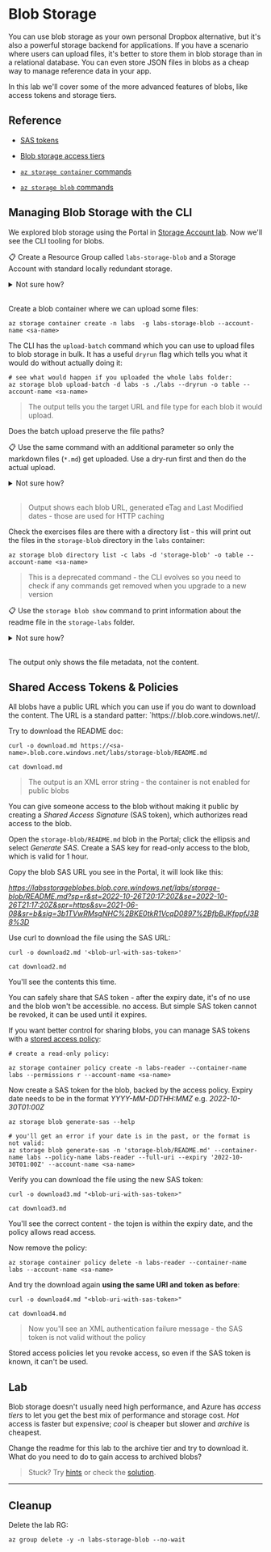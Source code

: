 # Blob Storage

You can use blob storage as your own personal Dropbox alternative, but it's also a powerful storage backend for applications. If you have a scenario where users can upload files, it's better to store them in blob storage than in a relational database. You can even store JSON files in blobs as a cheap way to manage reference data in your app.

In this lab we'll cover some of the more advanced features of blobs, like access tokens and storage tiers.

## Reference

- [SAS tokens](https://learn.microsoft.com/en-us/azure/cognitive-services/translator/document-translation/create-sas-tokens?tabs=Containers)

- [Blob storage access tiers](https://docs.microsoft.com/en-us/azure/storage/blobs/access-tiers-overview)

- [`az storage container` commands](https://learn.microsoft.com/en-us/cli/azure/storage/container?view=azure-cli-latest)

- [`az storage blob` commands](https://learn.microsoft.com/en-us/cli/azure/storage/blob?view=azure-cli-latest)

## Managing Blob Storage with the CLI

We explored blob storage using the Portal in [Storage Account lab](/labs/storage/README.md). Now we'll see the CLI tooling for blobs.

📋 Create a Resource Group called `labs-storage-blob` and a Storage Account with standard locally redundant storage.

<details>
  <summary>Not sure how?</summary>

Remember the SA name can only be lowercase letters and numbers:

```
az group create -n labs-storage-blob --tags courselabs=azure -l westeurope 

az storage account create -g labs-storage-blob  -l westeurope --sku Standard_LRS -n <sa-name>
```

</details><br/>

Create a blob container where we can upload some files:

```
az storage container create -n labs  -g labs-storage-blob --account-name <sa-name>
```

The CLI has the `upload-batch` command which you can use to upload files to blob storage in bulk. It has a useful `dryrun` flag which tells you what it would do without actually doing it:

```
# see what would happen if you uploaded the whole labs folder:
az storage blob upload-batch -d labs -s ./labs --dryrun -o table --account-name <sa-name>
```

> The output tells you the target URL and file type for each blob it would upload.

Does the batch upload preserve the file paths?

📋 Use the same command with an additional parameter so only the markdown files (`*.md`) get uploaded. Use a dry-run first and then do the actual upload.

<details>
  <summary>Not sure how?</summary>

The `pattern` parameter lets you filter the files to upload:

```
az storage blob upload-batch -d labs -s ./labs --dryrun -o table --pattern '*.md' --account-name <sa-name>
```

And without the `dry-run` flag to upload:

```
az storage blob upload-batch -d labs -s ./labs --pattern '*.md' --account-name <sa-name>
```

</details><br/>

> Output shows each blob URL, generated eTag and Last Modified dates - those are used for HTTP caching

Check the exercises files are there with a directory list - this will print out the files in the `storage-blob` directory in the `labs` container:

```
az storage blob directory list -c labs -d 'storage-blob' -o table --account-name <sa-name>
```

> This is a deprecated command - the CLI evolves so you need to check if any commands get removed when you upgrade to a new version

📋 Use the `storage blob show` command to print information about the readme file in the `storage-labs` folder.

<details>
  <summary>Not sure how?</summary>

Blob file names are case-sensitive:

```
az storage blob show --container-name labs --name 'storage-blob/README.md' -o table --account-name <sa-name>
```

If you try `storage-blob/readme.md` instead then you'll get an `ErrorCode:BlobNotFound` response.

</details><br/>

The output only shows the file metadata, not the content.

## Shared Access Tokens & Policies

All blobs have a public URL which you can use if you do want to download the content. The URL is a standard patter: `https://<sa-name>.blob.core.windows.net/<container>/<blob-name>.

Try to download the README doc:

```
curl -o download.md https://<sa-name>.blob.core.windows.net/labs/storage-blob/README.md

cat download.md
```

> The output is an XML error string - the container is not enabled for public blobs

You can give someone access to the blob without making it public by creating a _Shared Access Signature_ (SAS token), which authorizes read access to the blob.

Open the `storage-blob/README.md` blob in the Portal; click the ellipsis and select _Generate SAS_. Create a SAS key for read-only access to the blob, which is valid for 1 hour.

Copy the blob SAS URL you see in the Portal, it will look like this:

_https://labsstorageblobes.blob.core.windows.net/labs/storage-blob/README.md?sp=r&st=2022-10-26T20:17:20Z&se=2022-10-26T21:17:20Z&spr=https&sv=2021-06-08&sr=b&sig=3b1TVwRMsgNHC%2BKE0tkR1VcqD0897%2BfbBJKfppfJ3B8%3D_

Use curl to download the file using the SAS URL:

```
curl -o download2.md '<blob-url-with-sas-token>'

cat download2.md
```

You'll see the contents this time. 

You can safely share that SAS token - after the expiry date, it's of no use and the blob won't be accessible. no access. But simple SAS token cannot be revoked, it can be used until it expires.

If you want better control for sharing blobs, you can manage SAS tokens with a [stored access policy](https://learn.microsoft.com/en-us/rest/api/storageservices/define-stored-access-policy):

```
# create a read-only policy:

az storage container policy create -n labs-reader --container-name labs --permissions r --account-name <sa-name>
```

Now create a SAS token for the blob, backed by the access policy. Expiry date needs to be in the format _YYYY-MM-DDTHH:MMZ_ e.g. _2022-10-30T01:00Z_

```
az storage blob generate-sas --help

# you'll get an error if your date is in the past, or the format is not valid:
az storage blob generate-sas -n 'storage-blob/README.md' --container-name labs --policy-name labs-reader --full-uri --expiry '2022-10-30T01:00Z' --account-name <sa-name> 
```

Verify you can download the file using the new SAS token:

```
curl -o download3.md "<blob-uri-with-sas-token>"

cat download3.md
```

You'll see the correct content - the tojen is within the expiry date, and the policy allows read access.

Now remove the policy:

```
az storage container policy delete -n labs-reader --container-name labs --account-name <sa-name>
```

And try the download again **using the same URI and token as before**:

```
curl -o download4.md "<blob-uri-with-sas-token>"

cat download4.md
```

> Now you'll see an XML authentication failure message - the SAS token is not valid without the policy

Stored access policies let you revoke access, so even if the SAS token is known, it can't be used.

## Lab

Blob storage doesn't usually need high performance, and Azure has _access tiers_ to let you get the best mix of performance and storage cost. _Hot_ access is faster but expensive; _cool_ is cheaper but slower and _archive_ is cheapest.

Change the readme for this lab to the archive tier and try to download it. What do you need to do to gain access to archived blobs? 

> Stuck? Try [hints](hints.md) or check the [solution](solution.md).

___

## Cleanup

Delete the lab RG:

```
az group delete -y -n labs-storage-blob --no-wait
```